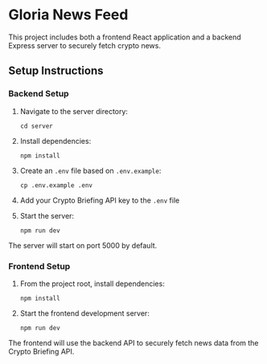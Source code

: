 
# Gloria News Feed

This project includes both a frontend React application and a backend Express server to securely fetch crypto news.

## Setup Instructions

### Backend Setup

1. Navigate to the server directory:
   ```
   cd server
   ```

2. Install dependencies:
   ```
   npm install
   ```

3. Create an `.env` file based on `.env.example`:
   ```
   cp .env.example .env
   ```

4. Add your Crypto Briefing API key to the `.env` file

5. Start the server:
   ```
   npm run dev
   ```

The server will start on port 5000 by default.

### Frontend Setup

1. From the project root, install dependencies:
   ```
   npm install
   ```

2. Start the frontend development server:
   ```
   npm run dev
   ```

The frontend will use the backend API to securely fetch news data from the Crypto Briefing API.
